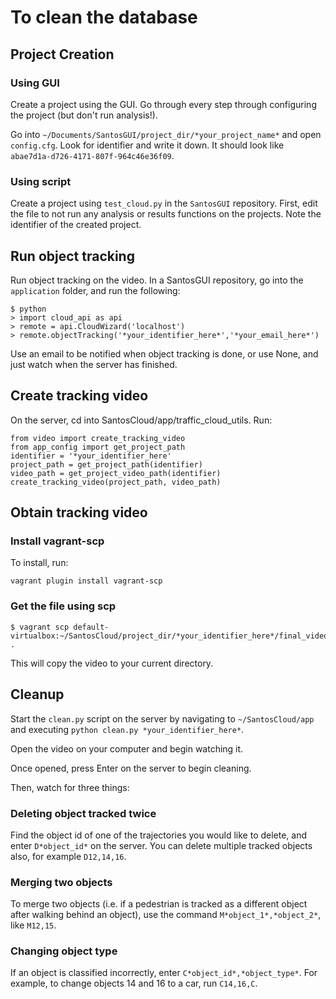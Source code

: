 

# To clean the database

## Project Creation

### Using GUI

Create a project using the GUI. Go through every step through configuring the project (but don't run analysis!).

Go into `~/Documents/SantosGUI/project_dir/*your_project_name*` and open `config.cfg`. Look for identifier and write it down. It should look like `abae7d1a-d726-4171-807f-964c46e36f09`.

### Using script

Create a project using `test_cloud.py` in the `SantosGUI` repository. First, edit the file to not run any analysis or results functions on the projects. Note the identifier of the created project.

## Run object tracking

Run object tracking on the video. In a SantosGUI repository, go into the `application` folder, and run the following:

```
$ python
> import cloud_api as api
> remote = api.CloudWizard('localhost')
> remote.objectTracking('*your_identifier_here*','*your_email_here*')
```

Use an email to be notified when object tracking is done, or use None, and just watch when the server has finished.

## Create tracking video

On the server, cd into SantosCloud/app/traffic_cloud_utils. Run:

```
from video import create_tracking_video
from app_config import get_project_path
identifier = '*your_identifier_here'
project_path = get_project_path(identifier)
video_path = get_project_video_path(identifier)
create_tracking_video(project_path, video_path)
```

## Obtain tracking video

### Install vagrant-scp

To install, run:

```
vagrant plugin install vagrant-scp
```

### Get the file using scp

```
$ vagrant scp default-virtualbox:~/SantosCloud/project_dir/*your_identifier_here*/final_videos/tracking.mp4 .
```

This will copy the video to your current directory.

## Cleanup

Start the `clean.py` script on the server by navigating to `~/SantosCloud/app` and executing `python clean.py *your_identifier_here*`.

Open the video on your computer and begin watching it.

Once opened, press Enter on the server to begin cleaning.

Then, watch for three things:

### Deleting object tracked twice

Find the object id of one of the trajectories you would like to delete, and enter `D*object_id*` on the server. You can delete multiple tracked objects also, for example `D12,14,16`.

### Merging two objects

To merge two objects (i.e. if a pedestrian is tracked as a different object after walking behind an object), use the command `M*object_1*,*object_2*`, like `M12,15`.

### Changing object type

If an object is classified incorrectly, enter `C*object_id*,*object_type*`. For example, to change objects 14 and 16 to a car, run `C14,16,C`.



